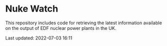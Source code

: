 # Nuke Watch

This repository includes code for retrieving the latest information available on the output of EDF nuclear power plants in the UK.

Last updated: 2022-07-03 16:11